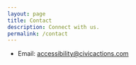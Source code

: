 ```yaml
---
layout: page
title: Contact
description: Connect with us.
permalink: /contact
---
```


* Email: [accessibility@civicactions.com](mailto:accessibility@civicactions.com)